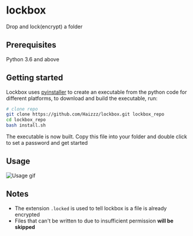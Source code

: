 # lockbox
Drop and lock(encrypt) a folder

## Prerequisites
Python 3.6 and above

## Getting started
Lockbox uses [pyinstaller](https://www.pyinstaller.org/) to create an executable from the python code for different platforms, to download and build the executable, run:
```bash
# clone repo
git clone https://github.com/Haizzz/lockbox.git lockbox_repo
cd lockbox_repo
bash install.sh
```

The executable is now built. Copy this file into your folder and double click to set a password and get started

## Usage
![Usage gif](https://gph.to/2NbA05A)

## Notes
- The extension `.locked` is used to tell lockbox is a file is already encrypted
- Files that can't be written to due to insufficient permission **will be skipped**

